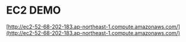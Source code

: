 # EC2 DEMO

[http://ec2-52-68-202-183.ap-northeast-1.compute.amazonaws.com/](http://ec2-52-68-202-183.ap-northeast-1.compute.amazonaws.com/)
